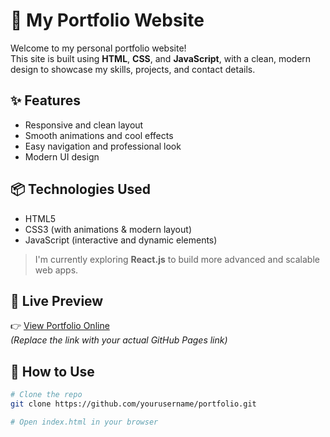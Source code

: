 # 💼 My Portfolio Website

Welcome to my personal portfolio website!  
This site is built using **HTML**, **CSS**, and **JavaScript**, with a clean, modern design to showcase my skills, projects, and contact details.

## ✨ Features

- Responsive and clean layout
- Smooth animations and cool effects
- Easy navigation and professional look
- Modern UI design

## 📦 Technologies Used

- HTML5
- CSS3 (with animations & modern layout)
- JavaScript (interactive and dynamic elements)

> I'm currently exploring **React.js** to build more advanced and scalable web apps.

## 📸 Live Preview

👉 [View Portfolio Online](https://yourusername.github.io/portfolio)  
_(Replace the link with your actual GitHub Pages link)_

## 📂 How to Use

```bash
# Clone the repo
git clone https://github.com/yourusername/portfolio.git

# Open index.html in your browser
```
